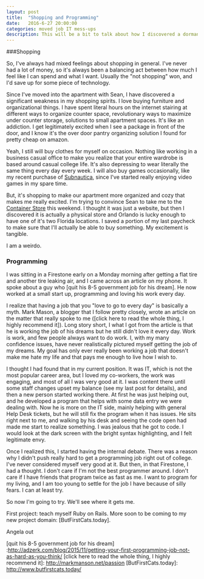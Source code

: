 ```yaml
---
layout: post
title:  "Shopping and Programming"
date:   2016-6-27 20:00:00
categories: moved job IT mess-ups
description: This will be a bit to talk about how I discovered a dormant part of myself while shopping for my apartment (cause I promised last time, I didn't forget!), and also to explain a revelation I had recently about my career path goals.
---
```

###Shopping

So, I've always had mixed feelings about shopping in general. I've never had a lot of money, so it's always been a balancing act between how much I feel like I can spend and what I want. Usually the "not shopping" won, and I'd save up for some piece of technology.

Since I've moved into the apartment with Sean, I have discovered a significant weakness in my shopping spirits. I love buying furniture and organizational things. I have spent literal hours on the internet stairing at different ways to organize counter space, revolutionary ways to maximize under counter storage, solutions to small apartment spaces. It's like an addiction. I get legitimately excited when I see a package in front of the door, and I know it's the over door pantry organizing solution I found for pretty cheap on amazon.

Yeah, I still will buy clothes for myself on occasion. Nothing like working in a business casual office to make you realize that your entire wardrobe is based around casual college life. It's also depressing to wear literally the same thing every day every week. I will also buy games occasionally, like my recent purchase of [Subnautica], since I've started really enjoying video games in my spare time.

But, it's shopping to make our apartment more organized and cozy that makes me really excited. I'm trying to convince Sean to take me to the [Container Store] this weekend. I thought it was just a website, but then I discovered it is actually a physical store and Orlando is lucky enough to have one of it's two Florida locations. I saved a portion of my last paycheck to make sure that I'll actually be able to buy something. My excitement is tangible.

I am a weirdo.

### Programming

I was sitting in a Firestone early on a Monday morning after getting a flat tire and another tire leaking air, and I came across an article on my phone. It spoke about a guy who [quit his 8-5 government job for his dream]. He now worked at a small start up, programming and loving his work every day.

I realize that having a job that you "love to go to every day" is basically a myth. Mark Mason, a blogger that I follow pretty closely, wrote an article on the matter that really spoke to me ([click here to read the whole thing, I highly recommend it]). Long story short, I what I got from the article is that he is working the job of his dreams but he still didn't love it every day. Work is work, and few people always want to do work. I, with my many confidence issues, have never realistically pictured myself getting the job of my dreams. My goal has only ever really been working a job that doesn't make me hate my life and that pays me enough to live how I wish to.

I thought I had found that in my current position. It was IT, which is not the most popular career area, but I loved my co-workers, the work was engaging, and most of all I was very good at it. I was content there until some staff changes upset my balance (see my last post for details), and then a new person started working there. At first he was just helping out, and he developed a program that helps with some data entry we were dealing with. Now he is more on the IT side, mainly helping with general Help Desk tickets, but he will still fix the program when it has issues. He sits right next to me, and walking by his desk and seeing the code open had made me start to realize something. I was jealous that he got to code. I would look at the dark screen with the bright syntax highlighting, and I felt legitimate envy.

Once I realized this, I started having the internal debate. There was a reason why I didn't push really hard to get a programming job right out of college. I've never considered myself very good at it. But then, in that Firestone, I had a thought. I don't care if I'm not the best programmer around. I don't care if I have friends that program twice as fast as me. I want to program for my living, and I am too young to settle for the job I have because of silly fears. I can at least try. 

So now I'm going to try. We'll see where it gets me. 

First project: teach myself Ruby on Rails. More soon to be coming to my new project domain: [ButFirstCats.today].

Angela out 

[Subnautica]:http://store.steampowered.com/app/264710
[Container Store]:http://www.containerstore.com/
[quit his 8-5 government job for his dream] :http://adzerk.com/blog/2015/11/getting-your-first-programming-job-not-as-hard-as-you-think/
[click here to read the whole thing, I highly recommend it]: http://markmanson.net/passion
[ButFirstCats.today]: http://www.butfirstcats.today/
